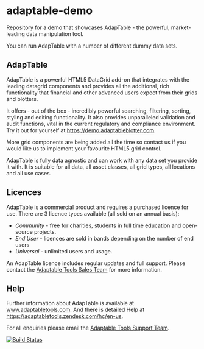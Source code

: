 # adaptable-demo

Repository for a demo that showcases AdapTable - the powerful, market-leading data manipulation tool.

You can run AdapTable with a number of different dummy data sets.

## AdapTable

AdapTable is a powerful HTML5 DataGrid add-on that integrates with the leading datagrid components and provides all the additional, rich functionality that financial and other advanced users expect from their grids and blotters.

It offers - out of the box - incredibly powerful searching, filtering, sorting, styling and editing functionality. It also provides unparalleled validation and audit functions, vital in the current regulatory and compliance environment. Try it out for yourself at https://demo.adaptableblotter.com.

More grid components are being added all the time so contact us if you would like us to implement your favourite HTML5 grid control.

AdapTable is fully data agnostic and can work with any data set you provide it with. It is suitable for all data, all asset classes, all grid types, all locations and all use cases.

## Licences

AdapTable is a commercial product and requires a purchased licence for use.
There are 3 licence types available (all sold on an annual basis):

- _Community_ - free for charities, students in full time education and open-source projects.
- _End User_ - licences are sold in bands depending on the number of end users
- _Universal_ - unlimited users and usage.

An AdapTable licence includes regular updates and full support. Please contact the [Adaptable Tools Sales Team](mailto:sales@adaptabletools.com) for more information.

## Help

Further information about AdapTable is available at www.adaptabletools.com. And there is detailed Help at https://adaptabletools.zendesk.com/hc/en-us.

For all enquiries please email the [Adaptable Tools Support Team](mailto:support@adaptabletools.com).

[![Build Status](https://travis-ci.org/JonnyAdaptableTools/adaptableblotter.svg?branch=master)](https://travis-ci.org/JonnyAdaptableTools/adaptableblotter)
